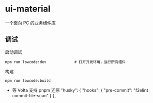 # ui-material

一个面向 PC 的业务组件库

## 调试

启动调试

```
npm run lowcode:dev             # 打开开发环境，运行所有组件
```

构建

```
npm run lowcode:build
```

- 等 Volta 支持 pnpm 还原
  "husky": {
  "hooks": {
  "pre-commit": "f2elint commit-file-scan"
  }
  },
